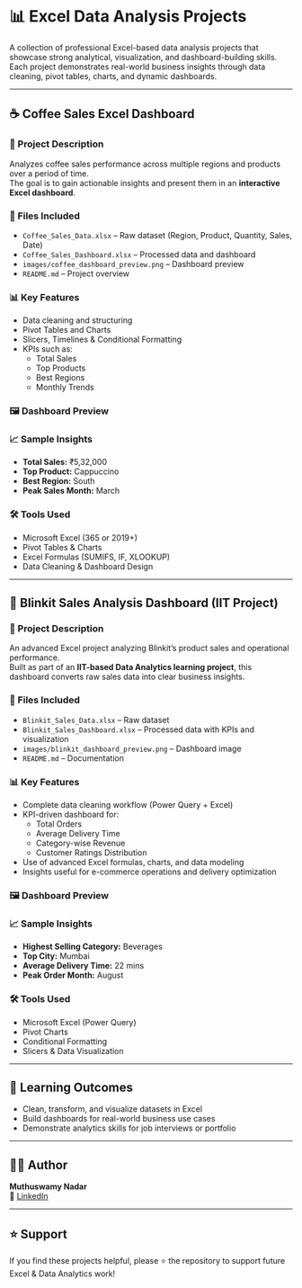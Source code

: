 # 📊 Excel Data Analysis Projects

A collection of professional Excel-based data analysis projects that showcase strong analytical, visualization, and dashboard-building skills.  
Each project demonstrates real-world business insights through data cleaning, pivot tables, charts, and dynamic dashboards.

---

## ☕ Coffee Sales Excel Dashboard

### 📘 Project Description
Analyzes coffee sales performance across multiple regions and products over a period of time.  
The goal is to gain actionable insights and present them in an **interactive Excel dashboard**.

### 📁 Files Included
- `Coffee_Sales_Data.xlsx` – Raw dataset (Region, Product, Quantity, Sales, Date)
- `Coffee_Sales_Dashboard.xlsx` – Processed data and dashboard
- `images/coffee_dashboard_preview.png` – Dashboard preview
- `README.md` – Project overview

### 📊 Key Features
- Data cleaning and structuring
- Pivot Tables and Charts
- Slicers, Timelines & Conditional Formatting
- KPIs such as:
  - Total Sales  
  - Top Products  
  - Best Regions  
  - Monthly Trends  

### 🖼️ Dashboard Preview
<!-- ![Coffee Sales Dashboard](/coffeedash.png) -->

### 📈 Sample Insights
- **Total Sales:** ₹5,32,000  
- **Top Product:** Cappuccino  
- **Best Region:** South  
- **Peak Sales Month:** March  

### 🛠 Tools Used
- Microsoft Excel (365 or 2019+)
- Pivot Tables & Charts
- Excel Formulas (SUMIFS, IF, XLOOKUP)
- Data Cleaning & Dashboard Design

---

## 🛒 Blinkit Sales Analysis Dashboard (IIT Project)

### 📘 Project Description
An advanced Excel project analyzing Blinkit’s product sales and operational performance.  
Built as part of an **IIT-based Data Analytics learning project**, this dashboard converts raw sales data into clear business insights.

### 📁 Files Included
- `Blinkit_Sales_Data.xlsx` – Raw dataset
- `Blinkit_Sales_Dashboard.xlsx` – Processed data with KPIs and visualization
- `images/blinkit_dashboard_preview.png` – Dashboard image
- `README.md` – Documentation

### 📊 Key Features
- Complete data cleaning workflow (Power Query + Excel)
- KPI-driven dashboard for:
  - Total Orders  
  - Average Delivery Time  
  - Category-wise Revenue  
  - Customer Ratings Distribution  
- Use of advanced Excel formulas, charts, and data modeling
- Insights useful for e-commerce operations and delivery optimization

### 🖼️ Dashboard Preview
<!-- ![Blinkit Dashboard](images/blinkit_dashboard_preview.png) -->

### 📈 Sample Insights
- **Highest Selling Category:** Beverages  
- **Top City:** Mumbai  
- **Average Delivery Time:** 22 mins  
- **Peak Order Month:** August  

### 🛠 Tools Used
- Microsoft Excel (Power Query)
- Pivot Charts
- Conditional Formatting
- Slicers & Data Visualization

---

## 🎯 Learning Outcomes
- Clean, transform, and visualize datasets in Excel
- Build dashboards for real-world business use cases
- Demonstrate analytics skills for job interviews or portfolio

---

## 👨‍💻 Author
**Muthuswamy Nadar**  
🔗 [LinkedIn](https://www.linkedin.com/in/nadarmuthuswamy/)

---

## ⭐ Support
If you find these projects helpful, please ⭐ the repository to support future Excel & Data Analytics work!
